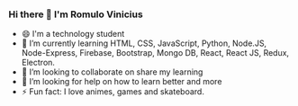 ### Hi there 👋 I'm Romulo Vinicius
- 😄 I'm a technology student
- 🌱 I’m currently learning HTML, CSS, JavaScript, Python, Node.JS, Node-Express, Firebase, Bootstrap, Mongo DB, React, React JS, Redux, Electron.
- 👯 I’m looking to collaborate on share my learning
- 🤔 I’m looking for help on how to learn better and more
- ⚡ Fun fact: I love animes, games and skateboard.
